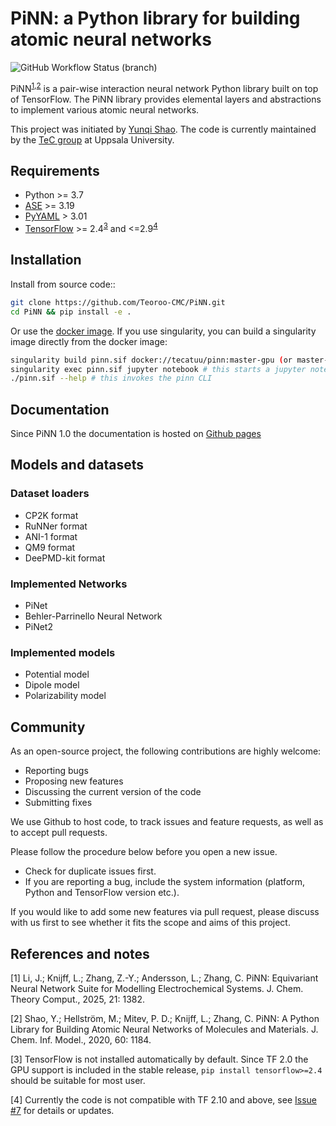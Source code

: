 # PiNN: a Python library for building atomic neural networks

![GitHub Workflow Status (branch)](https://img.shields.io/github/actions/workflow/status/Teoroo-CMC/PiNN/build_and_test.yml?branch=master&label=build&style=flat-square)

PiNN<sup>[1](#fn1),[2](#fn2)</sup> is a pair-wise interaction neural network Python library built on top of TensorFlow. The PiNN library provides elemental layers and abstractions to implement various atomic neural networks.

This project was initiated by [Yunqi Shao][yqshao]. The code is currently maintained by the [TeC group][tec] at Uppsala University.

[yqshao]:https://github.com/yqshao
[tec]:https://tec-group.github.io/

## Requirements

- Python >= 3.7
- [ASE](https://wiki.fysik.dtu.dk/ase/) >= 3.19
- [PyYAML](https://pyyaml.org/) > 3.01
- [TensorFlow](https://www.tensorflow.org/install) >= 2.4<sup>[3](#fn3)</sup> and <=2.9<sup>[4](#fn4)</sup>

## Installation

Install from source code::

``` sh
git clone https://github.com/Teoroo-CMC/PiNN.git 
cd PiNN && pip install -e .
```

Or use the [docker
image](https://hub.docker.com/r/tecatuu/pinn/tags). If you use
singularity, you can build a singularity image directly from the docker image:

``` sh
singularity build pinn.sif docker://tecatuu/pinn:master-gpu (or master-cpu)
singularity exec pinn.sif jupyter notebook # this starts a jupyter notebook server
./pinn.sif --help # this invokes the pinn CLI
```

## Documentation

Since PiNN 1.0 the documentation is hosted on [Github pages](https://teoroo-cmc.github.io/PiNN/)

## Models and datasets

### Dataset loaders

- CP2K format
- RuNNer format
- ANI-1 format
- QM9 format
- DeePMD-kit format

### Implemented Networks

- PiNet
- Behler-Parrinello Neural Network
- PiNet2

### Implemented models

- Potential model
- Dipole model
- Polarizability model

## Community

As an open-source project, the following contributions are highly welcome:

- Reporting bugs
- Proposing new features
- Discussing the current version of the code
- Submitting fixes

We use Github to host code, to track issues and feature requests, as well
as to accept pull requests. 

Please follow the procedure below before you open a new issue.

- Check for duplicate issues first.
- If you are reporting a bug, include the system information
  (platform, Python and TensorFlow version etc.).

If you would like to add some new features via pull request, please
discuss with us first to see whether it fits the scope and aims of this project.

## References and notes

<a name="fn2">[1]</a> Li, J.; Knijff, L.; Zhang, Z.-Y.; Andersson, L.; Zhang,
C. PiNN: Equivariant Neural Network Suite for Modelling Electrochemical Systems. J. Chem. Theory Comput., 2025, 21: 1382.

<a name="fn1">[2]</a> Shao, Y.; Hellström, M.; Mitev, P. D.; Knijff, L.; Zhang,
C. PiNN: A Python Library for Building Atomic Neural Networks of Molecules and
Materials. J. Chem. Inf. Model., 2020, 60: 1184. 

<a name="fn3">[3]</a> TensorFlow is not installed automatically by default.
Since TF 2.0 the GPU support is included in the stable release, ``pip install
tensorflow>=2.4`` should be suitable for most user. 

<a name="fn4">[4]</a> Currently the code is not compatible with TF 2.10 and above,
see [Issue #7](https://github.com/Teoroo-CMC/PiNN/issues/7) for details or updates.
